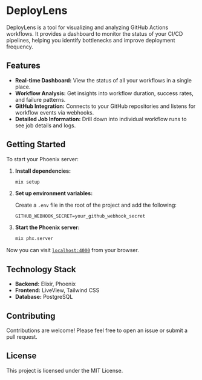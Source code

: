 # DeployLens

DeployLens is a tool for visualizing and analyzing GitHub Actions workflows. It provides a dashboard to monitor the status of your CI/CD pipelines, helping you identify bottlenecks and improve deployment frequency.

## Features

* **Real-time Dashboard:** View the status of all your workflows in a single place.
* **Workflow Analysis:** Get insights into workflow duration, success rates, and failure patterns.
* **GitHub Integration:** Connects to your GitHub repositories and listens for workflow events via webhooks.
* **Detailed Job Information:** Drill down into individual workflow runs to see job details and logs.

## Getting Started

To start your Phoenix server:

1. **Install dependencies:**

    ```bash
    mix setup
    ```

2. **Set up environment variables:**

    Create a `.env` file in the root of the project and add the following:

    ```
    GITHUB_WEBHOOK_SECRET=your_github_webhook_secret
    ```

3. **Start the Phoenix server:**

    ```bash
    mix phx.server
    ```

Now you can visit [`localhost:4000`](http://localhost:4000) from your browser.

## Technology Stack

* **Backend:** Elixir, Phoenix
* **Frontend:** LiveView, Tailwind CSS
* **Database:** PostgreSQL

## Contributing

Contributions are welcome! Please feel free to open an issue or submit a pull request.

## License

This project is licensed under the MIT License.


